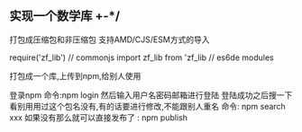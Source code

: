 ## 实现一个数学库 +-*/
打包成压缩包和非压缩包
支持AMD/CJS/ESM方式的导入

require('zf_lib') // commonjs
import zf_lib from 'zf_lib // es6de modules


打包成一个库,上传到npm,给别人使用

登录npm
命令:npm login
然后输入用户名密码邮箱进行登陆
登陆成功之后搜一下看别用用过这个包名没有,有的话要进行修改,不能跟别人重名
命令: npm search xxx
如果没有那么就可以直接发布了  : npm publish


